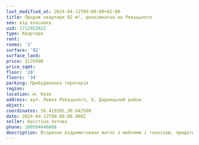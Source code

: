 ```yaml
---
last_modified_at: 2024-04-12T00:00:00+02:00
title: Продаж квартири 82 м², двокімнатна на Ревуцького
seo: від власника
uid: 1712922622
type: Квартира
rent:
rooms: '2'
surface: '82'
surface_land:
price: $135000
price_sqmt:
floor: '20'
floors: '34'
parking: Прибудинкова територія
region:
location: м. Київ
address: вул. Левка Ревуцького, 9, Дарницький район
object:
coordinates: 50.419265,30.642500
date: 2024-04-12T00:00:00.000Z
seller: Крістіна Зотова
phone: 380504446868
description: Вторинне відремнтоване житло з меблями і технікою, придатне і готове для проживання
---
```

